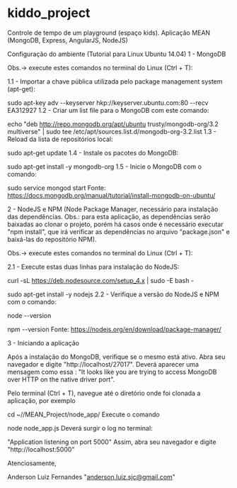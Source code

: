 # kiddo_project
Controle de tempo de um playground (espaço kids). Aplicação MEAN (MongoDB, Express, AngularJS, NodeJS)

Configuração do ambiente (Tutorial para Linux Ubuntu 14.04)
1 - MongoDB

Obs.-> execute estes comandos no terminal do Linux (Ctrl + T):

1.1 - Importar a chave pública utilizada pelo package management system (apt-get):

sudo apt-key adv --keyserver hkp://keyserver.ubuntu.com:80 --recv EA312927
1.2 - Criar um list file para o MongoDB com este comando:

echo "deb http://repo.mongodb.org/apt/ubuntu trusty/mongodb-org/3.2 multiverse" | sudo tee /etc/apt/sources.list.d/mongodb-org-3.2.list
1.3 - Reload da lista de repositórios local:

sudo apt-get update
1.4 - Instale os pacotes do MongoDB:

sudo apt-get install -y mongodb-org
1.5 - Inicie o MongoDB com o comando:

sudo service mongod start
Fonte: https://docs.mongodb.org/manual/tutorial/install-mongodb-on-ubuntu/

2 - NodeJS e NPM (Node Package Manager, necessário para instalação das dependências. Obs.: para esta aplicação, as dependências serão baixadas ao clonar o projeto, porém há casos onde é necessário executar "npm install", que irá verificar as dependências no arquivo "package.json" e baixá-las do repositório NPM).

Obs.-> execute estes comandos no terminal do Linux (Ctrl + T):

2.1 - Execute estas duas linhas para instalação do NodeJS:

curl -sL https://deb.nodesource.com/setup_4.x | sudo -E bash -

sudo apt-get install -y nodejs
2.2 - Verifique a versão do NodeJS e NPM com o comando:

node --version

npm --version
Fonte: https://nodejs.org/en/download/package-manager/

3 - Iniciando a aplicação

Após a instalação do MongoDB, verifique se o mesmo está ativo. Abra seu navegador e digite "http://localhost/27017". Deverá aparecer uma mensagem como essa : "It looks like you are trying to access MongoDB over HTTP on the native driver port".

Pelo terminal (Ctrl + T), navegue até o diretório onde foi clonada a aplicação, por exemplo

cd ~/<myGitFolder>/MEAN_Project/node_app/
Execute o comando

node node_app.js
Deverá surgir o log no terminal:

"Application listening on port 5000"
Assim, abra seu navegador e digite "http://localhost:5000"

Atenciosamente,

Anderson Luiz Fernandes "anderson.luiz.sjc@gmail.com"
